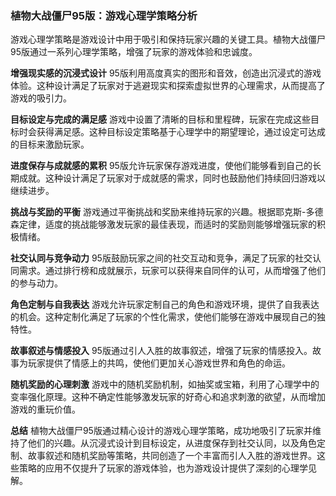### 植物大战僵尸95版：游戏心理学策略分析

游戏心理学策略是游戏设计中用于吸引和保持玩家兴趣的关键工具。植物大战僵尸95版通过一系列心理学策略，增强了玩家的游戏体验和忠诚度。

**增强现实感的沉浸式设计**
95版利用高度真实的图形和音效，创造出沉浸式的游戏体验。这种设计满足了玩家对于逃避现实和探索虚拟世界的心理需求，从而提高了游戏的吸引力。

**目标设定与完成的满足感**
游戏中设置了清晰的目标和里程碑，玩家在完成这些目标时会获得满足感。这种目标设定策略基于心理学中的期望理论，通过设定可达成的目标来激励玩家。

**进度保存与成就感的累积**
95版允许玩家保存游戏进度，使他们能够看到自己的长期成就。这种设计满足了玩家对于成就感的需求，同时也鼓励他们持续回归游戏以继续进步。

**挑战与奖励的平衡**
游戏通过平衡挑战和奖励来维持玩家的兴趣。根据耶克斯-多德森定律，适度的挑战能够激发玩家的最佳表现，而适时的奖励则能够增强玩家的积极情绪。

**社交认同与竞争动力**
95版鼓励玩家之间的社交互动和竞争，满足了玩家的社交认同需求。通过排行榜和成就展示，玩家可以获得来自同伴的认可，从而增强了他们的参与动力。

**角色定制与自我表达**
游戏允许玩家定制自己的角色和游戏环境，提供了自我表达的机会。这种定制化满足了玩家的个性化需求，使他们能够在游戏中展现自己的独特性。

**故事叙述与情感投入**
95版通过引人入胜的故事叙述，增强了玩家的情感投入。故事为玩家提供了情感上的共鸣，使他们更加关心游戏世界和角色的命运。

**随机奖励的心理刺激**
游戏中的随机奖励机制，如抽奖或宝箱，利用了心理学中的变率强化原理。这种不确定性能够激发玩家的好奇心和追求刺激的欲望，从而增加游戏的重玩价值。

**总结**
植物大战僵尸95版通过精心设计的游戏心理学策略，成功地吸引了玩家并维持了他们的兴趣。从沉浸式设计到目标设定，从进度保存到社交认同，以及角色定制、故事叙述和随机奖励等策略，共同创造了一个丰富而引人入胜的游戏世界。这些策略的应用不仅提升了玩家的游戏体验，也为游戏设计提供了深刻的心理学见解。